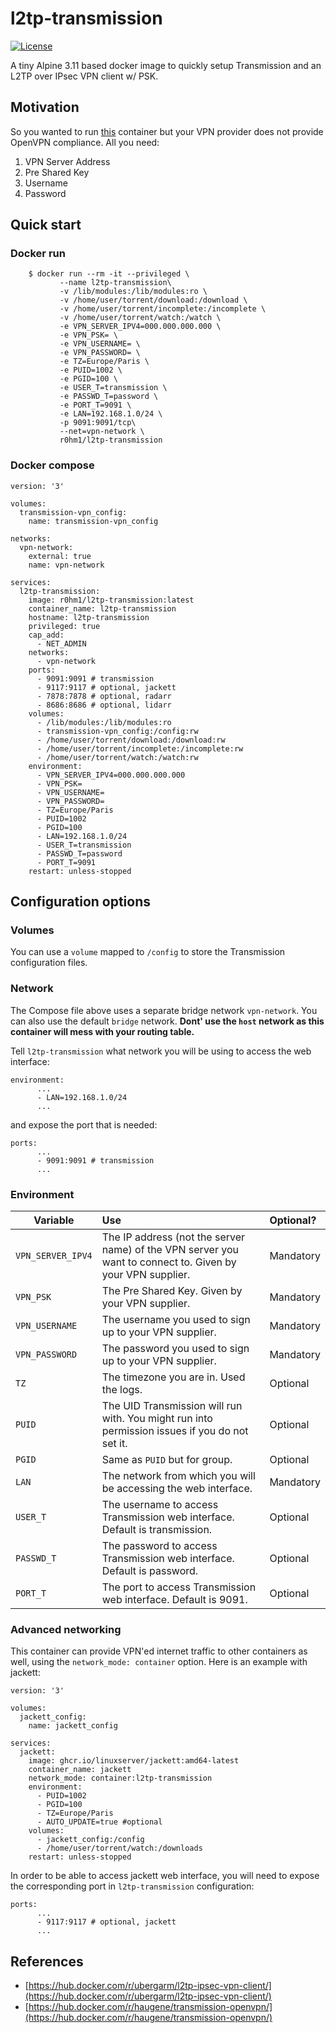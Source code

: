 l2tp-transmission
===
[![License](https://img.shields.io/github/license/mashape/apistatus.svg)](https://github.com/r0hm1/l2tp-transmission/blob/master/LICENSE)

A tiny Alpine 3.11 based docker image to quickly setup Transmission and an L2TP over IPsec VPN client w/ PSK.

## Motivation
So you wanted to run [this](https://hub.docker.com/r/haugene/transmission-openvpn) container but your VPN provider does not provide OpenVPN compliance.
All you need:

1. VPN Server Address
2. Pre Shared Key
3. Username
4. Password

## Quick start

### Docker run
```
    $ docker run --rm -it --privileged \
           --name l2tp-transmission\
           -v /lib/modules:/lib/modules:ro \
           -v /home/user/torrent/download:/download \
           -v /home/user/torrent/incomplete:/incomplete \
           -v /home/user/torrent/watch:/watch \
           -e VPN_SERVER_IPV4=000.000.000.000 \
           -e VPN_PSK= \
           -e VPN_USERNAME= \
           -e VPN_PASSWORD= \
           -e TZ=Europe/Paris \
           -e PUID=1002 \
           -e PGID=100 \
           -e USER_T=transmission \
           -e PASSWD_T=password \
           -e PORT_T=9091 \
           -e LAN=192.168.1.0/24 \
           -p 9091:9091/tcp\
           --net=vpn-network \
           r0hm1/l2tp-transmission
```
### Docker compose
```
version: '3'

volumes:
  transmission-vpn_config:
    name: transmission-vpn_config

networks:
  vpn-network:
    external: true
    name: vpn-network

services:
  l2tp-transmission:
    image: r0hm1/l2tp-transmission:latest
    container_name: l2tp-transmission
    hostname: l2tp-transmission
    privileged: true
    cap_add:
      - NET_ADMIN
    networks:
      - vpn-network
    ports:
      - 9091:9091 # transmission
      - 9117:9117 # optional, jackett
      - 7878:7878 # optional, radarr
      - 8686:8686 # optional, lidarr
    volumes:
      - /lib/modules:/lib/modules:ro
      - transmission-vpn_config:/config:rw
      - /home/user/torrent/download:/download:rw
      - /home/user/torrent/incomplete:/incomplete:rw
      - /home/user/torrent/watch:/watch:rw
    environment:
      - VPN_SERVER_IPV4=000.000.000.000
      - VPN_PSK=
      - VPN_USERNAME=
      - VPN_PASSWORD=
      - TZ=Europe/Paris
      - PUID=1002
      - PGID=100
      - LAN=192.168.1.0/24
      - USER_T=transmission
      - PASSWD_T=password
      - PORT_T=9091
    restart: unless-stopped
```

## Configuration options

### Volumes
You can use a `volume` mapped to `/config` to store the Transmission configuration files.

### Network
The Compose file above uses a separate bridge network `vpn-network`. You can also use the default `bridge` network. **Dont' use the `host` network as this container will mess with your routing table.**

Tell `l2tp-transmission` what network you will be using to access the web interface:
```
environment:
      ...
      - LAN=192.168.1.0/24
      ...
```
and expose the port that is needed:
```
ports:
      ...
      - 9091:9091 # transmission
      ...
```

### Environment

| Variable          | Use            | Optional?  |
| ----------------- |:-------------- | :-----|
| `VPN_SERVER_IPV4` | The IP address (not the server name) of the VPN server you want to connect to. Given by your VPN supplier. | Mandatory |
| `VPN_PSK`         | The Pre Shared Key. Given by your VPN supplier. | Mandatory |
| `VPN_USERNAME`    | The username you used to sign up to your VPN supplier. | Mandatory |
| `VPN_PASSWORD`    | The password you used to sign up to your VPN supplier. | Mandatory |
| `TZ`              | The timezone you are in. Used the logs.  | Optional |
| `PUID`            | The UID Transmission will run with. You might run into permission issues if you do not set it. | Optional |
| `PGID`            | Same as `PUID` but for group. | Optional |
| `LAN`             | The network from which you will be accessing the web interface. | Mandatory |
| `USER_T`          | The username to access Transmission web interface. Default is transmission. | Optional |
| `PASSWD_T`        | The password to access Transmission web interface. Default is password. | Optional |
| `PORT_T`          | The port to access Transmission web interface. Default is 9091. | Optional |

### Advanced networking

This container can provide VPN'ed internet traffic to other containers as well, using the `network_mode: container` option. Here is an example with jackett:

```
version: '3'

volumes:
  jackett_config:
    name: jackett_config

services:
  jackett:
    image: ghcr.io/linuxserver/jackett:amd64-latest
    container_name: jackett
    network_mode: container:l2tp-transmission
    environment:
      - PUID=1002
      - PGID=100
      - TZ=Europe/Paris
      - AUTO_UPDATE=true #optional
    volumes:
      - jackett_config:/config
      - /home/user/torrent/watch:/downloads
    restart: unless-stopped
```

In order to be  able to access jackett web interface, you will need to expose the corresponding port in `l2tp-transmission` configuration:
```
ports:
      ...
      - 9117:9117 # optional, jackett
      ...
```

## References
* [https://hub.docker.com/r/ubergarm/l2tp-ipsec-vpn-client/](https://hub.docker.com/r/ubergarm/l2tp-ipsec-vpn-client/)
* [https://hub.docker.com/r/haugene/transmission-openvpn/](https://hub.docker.com/r/haugene/transmission-openvpn/)
